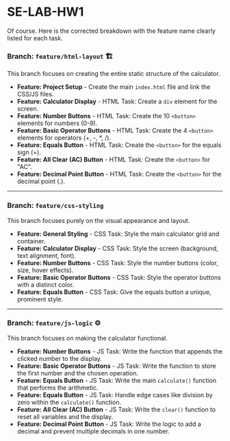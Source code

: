 # SE-LAB-HW1

Of course. Here is the corrected breakdown with the feature name clearly listed for each task.

### Branch: `feature/html-layout` 🏗

This branch focuses on creating the entire static structure of the calculator.

* **Feature: Project Setup** - Create the main `index.html` file and link the CSS/JS files.
* **Feature: Calculator Display** - HTML Task: Create a `div` element for the screen.
* **Feature: Number Buttons** - HTML Task: Create the 10 `<button>` elements for numbers (0-9).
* **Feature: Basic Operator Buttons** - HTML Task: Create the 4 `<button>` elements for operators (+, -, \*, /).
* **Feature: Equals Button** - HTML Task: Create the `<button>` for the equals sign (=).
* **Feature: All Clear (AC) Button** - HTML Task: Create the `<button>` for "AC".
* **Feature: Decimal Point Button** - HTML Task: Create the `<button>` for the decimal point (.).

---

### Branch: `feature/css-styling` 

This branch focuses purely on the visual appearance and layout.

* **Feature: General Styling** - CSS Task: Style the main calculator grid and container.
* **Feature: Calculator Display** - CSS Task: Style the screen (background, text alignment, font).
* **Feature: Number Buttons** - CSS Task: Style the number buttons (color, size, hover effects).
* **Feature: Basic Operator Buttons** - CSS Task: Style the operator buttons with a distinct color.
* **Feature: Equals Button** - CSS Task: Give the equals button a unique, prominent style.

---

### Branch: `feature/js-logic` ⚙

This branch focuses on making the calculator functional.

* **Feature: Number Buttons** - JS Task: Write the function that appends the clicked number to the display.
* **Feature: Basic Operator Buttons** - JS Task: Write the function to store the first number and the chosen operation.
* **Feature: Equals Button** - JS Task: Write the main `calculate()` function that performs the arithmetic.
* **Feature: Equals Button** - JS Task: Handle edge cases like division by zero within the `calculate()` function.
* **Feature: All Clear (AC) Button** - JS Task: Write the `clear()` function to reset all variables and the display.
* **Feature: Decimal Point Button** - JS Task: Write the logic to add a decimal and prevent multiple decimals in one number.
